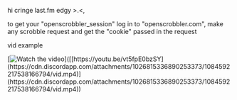 hi cringe last.fm edgy >.<, 

to get your "openscrobbler_session" log in to "openscrobbler.com", make any scrobble request and get the "cookie" passed in the request

vid example




[![Watch the video]([[https://i.imgur.com/vKb2F1B.png](https://cdn.discordapp.com/attachments/1026815336890253373/1084592428910117124/image.png)](https://cdn.discordapp.com/attachments/1026815336890253373/1084592428910117124/image.png))]([[https://youtu.be/vt5fpE0bzSY](https://cdn.discordapp.com/attachments/1026815336890253373/1084592217538166794/vid.mp4)](https://cdn.discordapp.com/attachments/1026815336890253373/1084592217538166794/vid.mp4))
